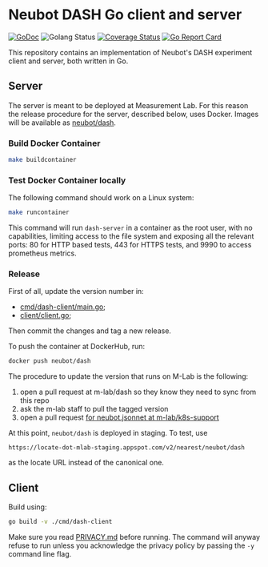 # Neubot DASH Go client and server

[![GoDoc](https://godoc.org/github.com/neubot/dash?status.svg)](https://godoc.org/github.com/neubot/dash) ![Golang Status](https://github.com/neubot/dash/workflows/coverage/badge.svg) [![Coverage Status](https://coveralls.io/repos/github/neubot/dash/badge.svg?branch=master)](https://coveralls.io/github/neubot/dash?branch=master) [![Go Report Card](https://goreportcard.com/badge/github.com/neubot/dash)](https://goreportcard.com/report/github.com/neubot/dash)

This repository contains an implementation of Neubot's DASH experiment
client and server, both written in Go.

## Server

The server is meant to be deployed at Measurement Lab. For this reason the
release procedure for the server, described below, uses Docker. Images will
be available as [neubot/dash](https://hub.docker.com/r/neubot/dash).

### Build Docker Container

```bash
make buildcontainer
```

### Test Docker Container locally

The following command should work on a Linux system:

```bash
make runcontainer
```

This command will run `dash-server` in a container as the root user, with
no capabilities, limiting access to the file system and exposing all the
relevant ports: 80 for HTTP based tests, 443 for HTTPS tests, and 9990 to
access prometheus metrics.

### Release

First of all, update the version number in:

* [cmd/dash-client/main.go](cmd/dash-client/main.go);
* [client/client.go](client/client.go);

Then commit the changes and tag a new release.

To push the container at DockerHub, run:

```bash
docker push neubot/dash
```

The procedure to update the version that runs on M-Lab is the following:

1. open a pull request at m-lab/dash so they know they need to sync from this repo
2. ask the m-lab staff to pull the tagged version
3. open a pull request [for neubot.jsonnet at m-lab/k8s-support](https://github.com/m-lab/k8s-support/blob/master/k8s/daemonsets/experiments/neubot.jsonnet#L17)

At this point, `neubot/dash` is deployed in staging. To test, use

```
https://locate-dot-mlab-staging.appspot.com/v2/nearest/neubot/dash
```

as the locate URL instead of the canonical one.

## Client

Build using:

```bash
go build -v ./cmd/dash-client
```

Make sure you read [PRIVACY.md](PRIVACY.md) before running. The command
will anyway refuse to run unless you acknowledge the privacy policy by
passing the `-y` command line flag.
